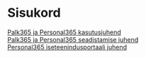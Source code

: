 # Sisukord
[Palk365 ja Personal365 kasutusjuhend](Palk365_ja_Personal365_kasutusjuhend.pdf)  
[Palk365 ja Personal365 seadistamise juhend](Palk365_ja_Personal365_seadistamise_juhend.pdf)  
[Personal365 iseteenindusportaali juhend](Personal365_iseteenindusportaali_juhend.pdf)
